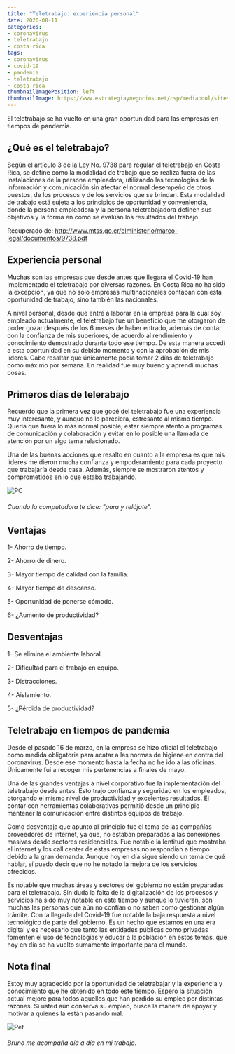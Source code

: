 ```yaml
---
title: "Teletrabajo: experiencia personal"
date: 2020-08-11
categories:
- coronavirus
- teletrabajo
- costa rica
tags:
- coronavirus
- covid-19
- pandemia
- teletrabajo
- costa rica
thumbnailImagePosition: left
thumbnailImage: https://www.estrategiaynegocios.net/csp/mediapool/sites/dt.common.streams.StreamServer.cls?STREAMOID=Iv03dYvOrYNFPnHLYwf1vM$daE2N3K4ZzOUsqbU5sYuBZaR$6n1nNPU6NU14MzGZ6FB40xiOfUoExWL3M40tfzssyZqpeG_J0TFo7ZhRaDiHC9oxmioMlYVJD0A$3RbIiibgT65kY_CSDiCiUzvHvODrHApbd6ry6YGl5GGOZrs-&CONTENTTYPE=image/jpeg
---
```


El teletrabajo se ha vuelto en una gran oportunidad para las empresas en tiempos de pandemia.
<!--more-->

## ¿Qué es el teletrabajo?

Según el artículo 3 de la Ley No. 9738 para regular el teletrabajo en Costa Rica, se define como la modalidad de trabajo que se realiza fuera de las instalaciones de la persona empleadora, utilizando las tecnologías de la información y comunicación sin afectar el normal desempeño de otros puestos, de los procesos y de los servicios que se brindan. Esta modalidad de trabajo está sujeta a los principios de oportunidad y conveniencia, donde la persona empleadora y la persona teletrabajadora definen sus objetivos y la forma en cómo se evalúan los resultados del trabajo.

Recuperado de: http://www.mtss.go.cr/elministerio/marco-legal/documentos/9738.pdf

## Experiencia personal

Muchas son las empresas que desde antes que llegara el Covid-19 han implementado el teletrabajo por diversas razones. En Costa Rica no ha sido la excepción, ya que no solo empresas multinacionales contaban con esta oportunidad de trabajo, sino también las nacionales.

A nivel personal, desde que entré a laborar en la empresa para la cual soy empleado actualmente, el teletrabajo fue un beneficio que me otorgaron de poder gozar después de los 6 meses de haber entrado, además de contar con la confianza de mis superiores, de acuerdo al rendimiento y conocimiento demostrado durante todo ese tiempo. De esta manera accedí a esta oportunidad en su debido momento y con la aprobación de mis líderes. Cabe resaltar que únicamente podía tomar 2 días de teletrabajo como máximo por semana. En realidad fue muy bueno y aprendí muchas cosas.

## Primeros días de telerabajo

Recuerdo que la primera vez que gocé del teletrabajo fue una experiencia muy interesante, y aunque no lo pareciera, estresante al mismo tiempo. Quería que fuera lo más normal posible, estar siempre atento a programas de comunicación y colaboración y evitar en lo posible una llamada de atención por un algo tema relacionado.

Una de las buenas acciones que resalto en cuanto a la empresa es que mis líderes me dieron mucha confianza y empoderamiento para cada proyecto que trabajaría desde casa. Además, siempre se mostraron atentos y comprometidos en lo que estaba trabajando.

![PC](/images/pc.jpg)
###### Cuando la computadora te dice: "para y relájate".

## Ventajas

1- Ahorro de tiempo.

2- Ahorro de dinero.

3- Mayor tiempo de calidad con la familia.

4- Mayor tiempo de descanso.

5- Oportunidad de ponerse cómodo.

6- ¿Aumento de productividad?

## Desventajas

1- Se elimina el ambiente laboral.

2- Dificultad para el trabajo en equipo.

3- Distracciones.

4- Aislamiento.

5- ¿Pérdida de productividad?

## Teletrabajo en tiempos de pandemia

Desde el pasado 16 de marzo, en la empresa se hizo oficial el teletrabajo como medida obligatoria para acatar a las normas de higiene en contra del coronavirus. Desde ese momento hasta la fecha no he ido a las oficinas. Únicamente fui a recoger mis pertenencias a finales de mayo.

Una de las grandes ventajas a nivel corporativo fue la implementación del teletrabajo desde antes. Esto trajo confianza y seguridad en los empleados, otorgando el mismo nivel de productividad y excelentes resultados. El contar con herramientas colaborativas permitió desde un principio mantener la comunicación entre distintos equipos de trabajo.

Como desventaja que apunto al principio fue el tema de las compañías proveedores de internet, ya que, no estaban preparadas a las conexiones masivas desde sectores residenciales. Fue notable la lentitud que mostraba el internet y los call center de estas empresas no respondían a tiempo debido a la gran demanda. Aunque hoy en día sigue siendo un tema de qué hablar, sí puedo decir que no he notado la mejora de los servicios ofrecidos.

Es notable que muchas áreas y sectores del gobierno no están preparadas para el teletrabajo. Sin duda la falta de la digitalización de los procesos y servicios ha sido muy notable en este tiempo y aunque lo tuvieran, son muchas las personas que aún no confían o no saben como gestionar algún trámite. Con la llegada del Covid-19 fue notable la baja respuesta a nivel tecnológico de parte del gobierno. Es un hecho que estamos en una era digital y es necesario que tanto las entidades públicas como privadas fomenten el uso de tecnologías y educar a la población en estos temas, que hoy en día se ha vuelto sumamente importante para el mundo.

## Nota final

Estoy muy agradecido por la oportunidad de teletrabajar y la experiencia y conocimiento que he obtenido en todo este tiempo. Espero la situación actual mejore para todos aquellos que han perdido su empleo por distintas razones. Si usted aún conserva su empleo, busca la manera de apoyar y motivar a quienes la están pasando mal.

![Pet](/images/pet.jpg)
###### Bruno me acompaña día a día en mi trabajo.
